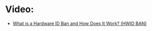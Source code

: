 # Video:
- [What is a Hardware ID Ban and How Does It Work? (HWID BAN)](https://youtu.be/Jo4vPqKb4k8)
